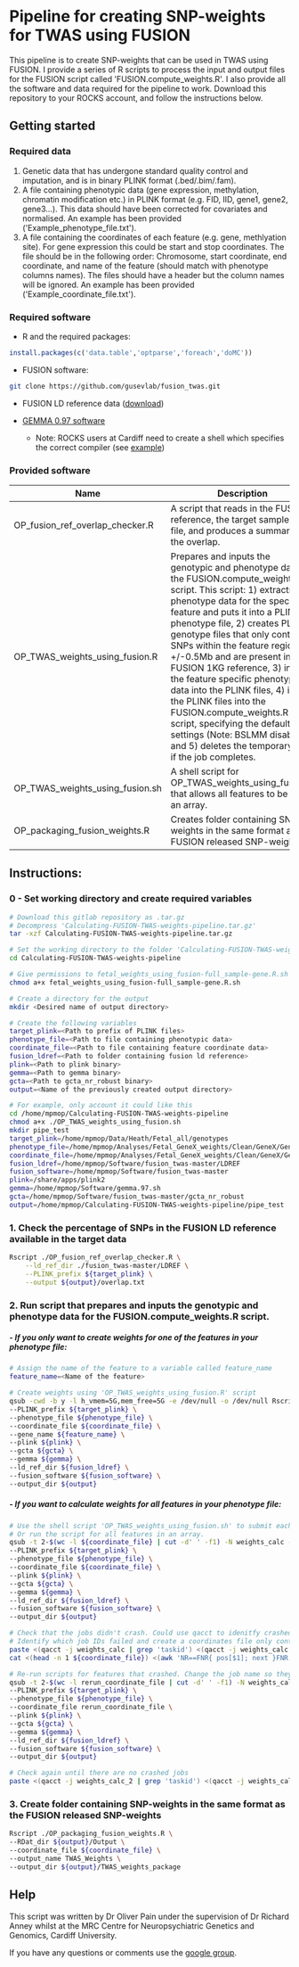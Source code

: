 # Pipeline for creating SNP-weights for TWAS using FUSION

This pipeline is to create SNP-weights that can be used in TWAS using FUSION. I provide a series of R scripts to process the input and output files for the FUSION script called 'FUSION.compute_weights.R'.  I also provide all the software and data required for the pipeline to work. Download this repository to your ROCKS account, and follow the instructions below.



## Getting started

### Required data

1. Genetic data that has undergone standard quality control and imputation, and is in binary PLINK format (.bed/.bim/.fam).
2. A file containing phenotypic data (gene expression, methylation, chromatin modification etc.) in PLINK format (e.g. FID, IID, gene1, gene2, gene3...). This data should have been corrected for covariates and normalised. An example has been provided ('Example_phenotype_file.txt').
3. A file containing the coordinates of each feature (e.g. gene, methlyation site). For gene expression this could be start and stop coordinates. The file should be in the following order: Chromosome, start coordinate, end coordinate, and name of the feature (should match with phenotype columns names). The files should have a header but the column names will be ignored. An example has been provided ('Example_coordinate_file.txt').



### Required software

* R and the required packages:

```R
install.packages(c('data.table','optparse','foreach','doMC'))
```

* FUSION software:

```sh
git clone https://github.com/gusevlab/fusion_twas.git
```
* FUSION LD reference data ([download](https://data.broadinstitute.org/alkesgroup/FUSION/LDREF.tar.bz2))

* [GEMMA 0.97 software](https://github.com/genetics-statistics/GEMMA)

  * Note: ROCKS users at Cardiff need to create a shell which specifies the correct compiler (see [example](http://gitlab.psycm.cf.ac.uk/mpmop/Calculating-FUSION-TWAS-weights-pipeline/blob/master/gemma.97.sh))

    

### Provided software

| Name                            | Description                                                  |
| ------------------------------- | ------------------------------------------------------------ |
| OP_fusion_ref_overlap_checker.R | A script that reads in the FUSION reference, the target sample .bim file, and produces a summary of the overlap. |
| OP_TWAS_weights_using_fusion.R  | Prepares and inputs the genotypic and phenotype data for the FUSION.compute_weights.R script. This script: 1) extracts the phenotype data for the specified feature and puts it into a PLINK phenotype file, 2) creates PLINK genotype files that only contains SNPs within the feature region +/-0.5Mb and are present in the FUSION 1KG reference, 3) inserts the feature specific phenotype data into the PLINK files, 4) inputs the PLINK files into the FUSION.compute_weights.R script, specifying the default settings (Note: BSLMM disabled), and 5) deletes the temporary files if the job completes. |
| OP_TWAS_weights_using_fusion.sh | A shell script for OP_TWAS_weights_using_fusion.R that allows all features to be run in an array. |
| OP_packaging_fusion_weights.R   | Creates folder containing SNP-weights in the same format as the FUSION released SNP-weights. |



## Instructions:

### 0 - Set working directory and create required variables

```sh
# Download this gitlab repository as .tar.gz
# Decompress 'Calculating-FUSION-TWAS-weights-pipeline.tar.gz'
tar -xzf Calculating-FUSION-TWAS-weights-pipeline.tar.gz

# Set the working directory to the folder 'Calculating-FUSION-TWAS-weights-pipeline'
cd Calculating-FUSION-TWAS-weights-pipeline

# Give permissions to fetal_weights_using_fusion-full_sample-gene.R.sh
chmod a+x fetal_weights_using_fusion-full_sample-gene.R.sh

# Create a directory for the output
mkdir <Desired name of output directory>

# Create the following variables
target_plink=<Path to prefix of PLINK files>
phenotype_file=<Path to file containing phenotypic data>
coordinate_file=<Path to file containing feature coordinate data>
fusion_ldref=<Path to folder containing fusion ld reference>
plink=<Path to plink binary>
gemma=<Path to gemma binary>
gcta=<Path to gcta_nr_robust binary>
output=<Name of the previously created output directory>

# For example, only account it could like this
cd /home/mpmop/Calculating-FUSION-TWAS-weights-pipeline
chmod a+x ./OP_TWAS_weights_using_fusion.sh
mkdir pipe_test
target_plink=/home/mpmop/Data/Heath/Fetal_all/genotypes
phenotype_file=/home/mpmop/Analyses/Fetal_GeneX_weights/Clean/GeneX/GeneX_norm_resid.pheno
coordinate_file=/home/mpmop/Analyses/Fetal_GeneX_weights/Clean/GeneX/Gene_locations.txt
fusion_ldref=/home/mpmop/Software/fusion_twas-master/LDREF
fusion_software=/home/mpmop/Software/fusion_twas-master
plink=/share/apps/plink2
gemma=/home/mpmop/Software/gemma.97.sh
gcta=/home/mpmop/Software/fusion_twas-master/gcta_nr_robust
output=/home/mpmop/Calculating-FUSION-TWAS-weights-pipeline/pipe_test
```



### 1. Check the percentage of SNPs in the FUSION LD reference available in the target data

```sh
Rscript ./OP_fusion_ref_overlap_checker.R \
    --ld_ref_dir ./fusion_twas-master/LDREF \
    --PLINK_prefix ${target_plink} \
    --output ${output}/overlap.txt
```



### 2. Run script that prepares and inputs the genotypic and phenotype data for the FUSION.compute_weights.R script.

##### - If you only want to create weights for one of the features in your phenotype file: 

```sh
# Assign the name of the feature to a variable called feature_name
feature_name=<Name of the feature>

# Create weights using 'OP_TWAS_weights_using_fusion.R' script
qsub -cwd -b y -l h_vmem=5G,mem_free=5G -e /dev/null -o /dev/null Rscript ./OP_TWAS_weights_using_fusion.R \
--PLINK_prefix ${target_plink} \
--phenotype_file ${phenotype_file} \
--coordinate_file ${coordinate_file} \
--gene_name ${feature_name} \
--plink ${plink} \
--gcta ${gcta} \
--gemma ${gemma} \
--ld_ref_dir ${fusion_ldref} \
--fusion_software ${fusion_software} \
--output_dir ${output}

```

##### - If you want to calculate weights for all features in your phenotype file:

```sh
# Use the shell script 'OP_TWAS_weights_using_fusion.sh' to submit each job in an array
# Or run the script for all features in an array.
qsub -t 2-$(wc -l ${coordinate_file} | cut -d' ' -f1) -N weights_calc -cwd -b y -l h_vmem=5G,mem_free=5G -e /dev/null -o /dev/null ./OP_TWAS_weights_using_fusion.sh \
--PLINK_prefix ${target_plink} \
--phenotype_file ${phenotype_file} \
--coordinate_file ${coordinate_file} \
--plink ${plink} \
--gcta ${gcta} \
--gemma ${gemma} \
--ld_ref_dir ${fusion_ldref} \
--fusion_software ${fusion_software} \
--output_dir ${output}

# Check that the jobs didn't crash. Could use qacct to idenitfy crashed jobs.
# Identify which job IDs failed and create a coordinates file only containing these features.
paste <(qacct -j weights_calc | grep 'taskid') <(qacct -j weights_calc | grep 'failed') | tr -s ' ' | cut -d ' ' -f 2,4 | awk -F" " '$2 != "0" { print $1 }' > failed
cat <(head -n 1 ${coordinate_file}) <(awk 'NR==FNR{ pos[$1]; next }FNR in pos' failed ${coordinate_file}) > rerun_coordinate_file

# Re-run scripts for features that crashed. Change the job name so they can be distinguished from the previous set of jobs.
qsub -t 2-$(wc -l rerun_coordinate_file | cut -d' ' -f1) -N weights_calc_2 -cwd -b y -l h_vmem=5G,mem_free=5G -e /dev/null -o /dev/null ./OP_TWAS_weights_using_fusion.sh \
--PLINK_prefix ${target_plink} \
--phenotype_file ${phenotype_file} \
--coordinate_file rerun_coordinate_file \
--plink ${plink} \
--gcta ${gcta} \
--gemma ${gemma} \
--ld_ref_dir ${fusion_ldref} \
--fusion_software ${fusion_software} \
--output_dir ${output}

# Check again until there are no crashed jobs
paste <(qacct -j weights_calc_2 | grep 'taskid') <(qacct -j weights_calc_2 | grep 'failed') | tr -s ' ' | cut -d ' ' -f 2,4 | awk -F" " '$2 != "0" { print $1 }' > failed

```



### 3. Create folder containing SNP-weights in the same format as the FUSION released SNP-weights

```sh
Rscript ./OP_packaging_fusion_weights.R \
--RDat_dir ${output}/Output \
--coordinate_file ${coordinate_file} \
--output_name TWAS_Weights \
--output_dir ${output}/TWAS_weights_package
```



## Help

This script was written by Dr Oliver Pain under the supervision of Dr Richard Anney whilst at the MRC Centre for Neuropsychiatric Genetics and Genomics, Cardiff University.

If you have any questions or comments use the [google group](https://groups.google.com/forum/#!forum/twas-related-r-scripts).







